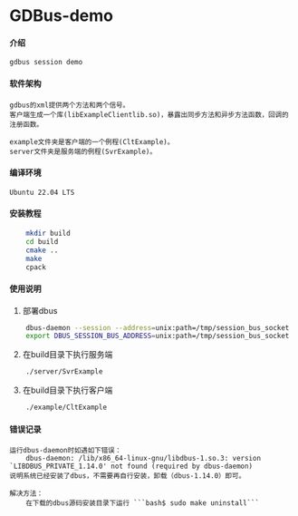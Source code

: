 # GDBus-demo

#### 介绍

    gdbus session demo

#### 软件架构

    gdbus的xml提供两个方法和两个信号。  
    客户端生成一个库(libExampleClientlib.so)，暴露出同步方法和异步方法函数，回调的注册函数。 
    
    example文件夹是客户端的一个例程(CltExample)。  
    server文件夹是服务端的例程(SvrExample)。  

#### 编译环境

    Ubuntu 22.04 LTS

#### 安装教程

```bash
    mkdir build
    cd build
    cmake ..
    make
    cpack
```

#### 使用说明

1.  部署dbus
```bash
    dbus-daemon --session --address=unix:path=/tmp/session_bus_socket
    export DBUS_SESSION_BUS_ADDRESS=unix:path=/tmp/session_bus_socket
```
2.  在build目录下执行服务端
```bash
    ./server/SvrExample
```
3.  在build目录下执行客户端
```bash
    ./example/CltExample
```

#### 错误记录
    运行dbus-daemon时如遇如下错误：
        dbus-daemon: /lib/x86_64-linux-gnu/libdbus-1.so.3: version `LIBDBUS_PRIVATE_1.14.0' not found (required by dbus-daemon)  
    说明系统已经安装了dbus，不需要再自行安装，卸载（dbus-1.14.0）即可。  
    
    解决方法：
        在下载的dbus源码安装目录下运行 ```bash$ sudo make uninstall```
 
